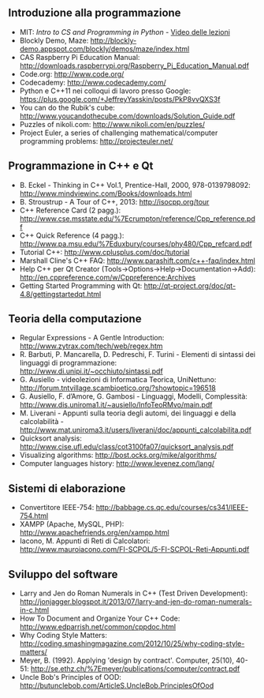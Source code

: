 ## Introduzione alla programmazione

- MIT: *Intro to CS and Programming in Python* - [Video delle lezioni](https://ocw.mit.edu/courses/electrical-engineering-and-computer-science/6-0001-introduction-to-computer-science-and-programming-in-python-fall-2016/lecture-videos/index.htm)
- Blockly Demo, Maze: <http://blockly-demo.appspot.com/blockly/demos/maze/index.html>
- CAS Raspberry Pi Education Manual: <http://downloads.raspberrypi.org/Raspberry_Pi_Education_Manual.pdf>
- Code.org: <http://www.code.org/>
- Codecademy: <http://www.codecademy.com/>
- Python e C++11 nei colloqui di lavoro presso Google: <https://plus.google.com/+JeffreyYasskin/posts/PkP8vvQXS3f>
- You can do the Rubik's cube: <http://www.youcandothecube.com/downloads/Solution_Guide.pdf>
- Puzzles of nikoli.com: <http://www.nikoli.com/en/puzzles/>
- Project Euler, a series of challenging mathematical/computer programming problems: <http://projecteuler.net/>

## Programmazione in C++ e Qt

- B. Eckel - Thinking in C++ Vol.1, Prentice-Hall, 2000, 978-0139798092: <http://www.mindviewinc.com/Books/downloads.html>
- B. Stroustrup - A Tour of C++, 2013: <http://isocpp.org/tour>
- C++ Reference Card (2 pagg.): <http://www.cse.msstate.edu/%7Ecrumpton/reference/Cpp_reference.pdf>
- C++ Quick Reference (4 pagg.): <http://www.pa.msu.edu/%7Eduxbury/courses/phy480/Cpp_refcard.pdf>
- Tutorial C++: <http://www.cplusplus.com/doc/tutorial>
- Marshall Cline's C++ FAQ: <http://www.parashift.com/c++-faq/index.html>
- Help C++ per Qt Creator (Tools-&gt;Options-&gt;Help-&gt;Documentation-&gt;Add): <http://en.cppreference.com/w/Cppreference:Archives>
- Getting Started Programming with Qt: <http://qt-project.org/doc/qt-4.8/gettingstartedqt.html>

## Teoria della computazione

- Regular Expressions - A Gentle Introduction: <http://www.zytrax.com/tech/web/regex.htm>
- R. Barbuti, P. Mancarella, D. Pedreschi, F. Turini - Elementi di sintassi dei linguaggi di programmazione: <http://www.di.unipi.it/~occhiuto/sintassi.pdf>
- G. Ausiello - videolezioni di Informatica Teorica, UniNettuno: <http://forum.tntvillage.scambioetico.org/?showtopic=196518>
- G. Ausiello, F. d’Amore, G. Gambosi - Linguaggi, Modelli, Complessità: <http://www.dis.uniroma1.it/~ausiello/InfoTeoRMvo/main.pdf>
- M. Liverani - Appunti sulla teoria degli automi, dei linguaggi e della calcolabilità - <http://www.mat.uniroma3.it/users/liverani/doc/appunti_calcolabilita.pdf>
- Quicksort analysis: <http://www.cise.ufl.edu/class/cot3100fa07/quicksort_analysis.pdf>
- Visualizing algorithms: <http://bost.ocks.org/mike/algorithms/>
- Computer languages history: <http://www.levenez.com/lang/>

## Sistemi di elaborazione

- Convertitore IEEE-754: <http://babbage.cs.qc.edu/courses/cs341/IEEE-754.html>
- XAMPP (Apache, MySQL, PHP): <http://www.apachefriends.org/en/xampp.html>
- Iacono, M. Appunti di Reti di Calcolatori: <http://www.mauroiacono.com/FI-SCPOL/5-FI-SCPOL-Reti-Appunti.pdf>

## Sviluppo del software

- Larry and Jen do Roman Numerals in C++ (Test Driven Development): <http://jonjagger.blogspot.it/2013/07/larry-and-jen-do-roman-numerals-in-c.html>
- How To Document and Organize Your C++ Code: <http://www.edparrish.net/common/cppdoc.html>
- Why Coding Style Matters: <http://coding.smashingmagazine.com/2012/10/25/why-coding-style-matters/>
- Meyer, B. (1992). Applying 'design by contract'. Computer, 25(10), 40-51: <http://se.ethz.ch/%7Emeyer/publications/computer/contract.pdf>
- Uncle Bob's Principles of OOD: <http://butunclebob.com/ArticleS.UncleBob.PrinciplesOfOod>

